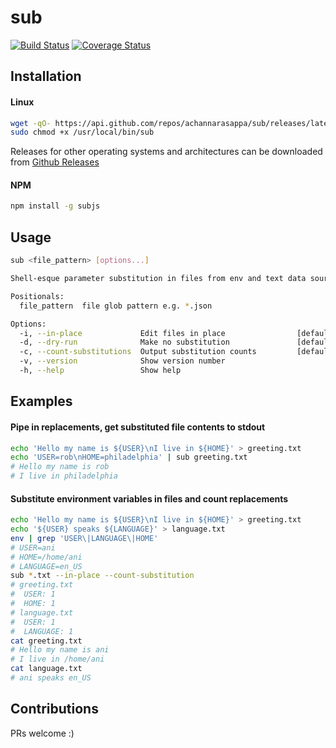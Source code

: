 # sub
[![Build Status](https://travis-ci.org/achannarasappa/sub.svg?branch=master)](https://travis-ci.org/achannarasappa/sub) [![Coverage Status](https://coveralls.io/repos/github/achannarasappa/sub/badge.svg?branch=master)](https://coveralls.io/github/achannarasappa/sub?branch=master)

## Installation
#### Linux
```sh
wget -qO- https://api.github.com/repos/achannarasappa/sub/releases/latest | grep "sub-linux" | cut -d : -f 2,3 | tr -d \" | sudo wget -qi - -O /usr/local/bin/sub
sudo chmod +x /usr/local/bin/sub
```
Releases for other operating systems and architectures can be downloaded from [Github Releases](https://github.com/achannarasappa/sub/releases)
#### NPM
```sh
npm install -g subjs
```

## Usage
```sh
sub <file_pattern> [options...]

Shell-esque parameter substitution in files from env and text data sources

Positionals:
  file_pattern  file glob pattern e.g. *.json                           [string]

Options:
  -i, --in-place             Edit files in place                [default: false]
  -d, --dry-run              Make no substitution               [default: false]
  -c, --count-substitutions  Output substitution counts         [default: false]
  -v, --version              Show version number                       [boolean]
  -h, --help                 Show help                                 [boolean]
```

## Examples
#### Pipe in replacements, get substituted file contents to stdout
```sh
echo 'Hello my name is ${USER}\nI live in ${HOME}' > greeting.txt
echo 'USER=rob\nHOME=philadelphia' | sub greeting.txt
# Hello my name is rob
# I live in philadelphia
```
#### Substitute environment variables in files and count replacements
```sh
echo 'Hello my name is ${USER}\nI live in ${HOME}' > greeting.txt
echo '${USER} speaks ${LANGUAGE}' > language.txt
env | grep 'USER\|LANGUAGE\|HOME'
# USER=ani
# HOME=/home/ani
# LANGUAGE=en_US
sub *.txt --in-place --count-substitution
# greeting.txt
#  USER: 1
#  HOME: 1
# language.txt
#  USER: 1
#  LANGUAGE: 1
cat greeting.txt
# Hello my name is ani
# I live in /home/ani
cat language.txt
# ani speaks en_US
```

## Contributions
PRs welcome :)